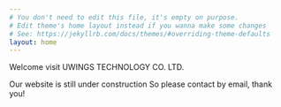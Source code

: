 ```yaml
---
# You don't need to edit this file, it's empty on purpose.
# Edit theme's home layout instead if you wanna make some changes
# See: https://jekyllrb.com/docs/themes/#overriding-theme-defaults
layout: home
---
```

Welcome visit UWINGS TECHNOLOGY CO. LTD.

Our website is still under construction
So please contact by email, thank you!


